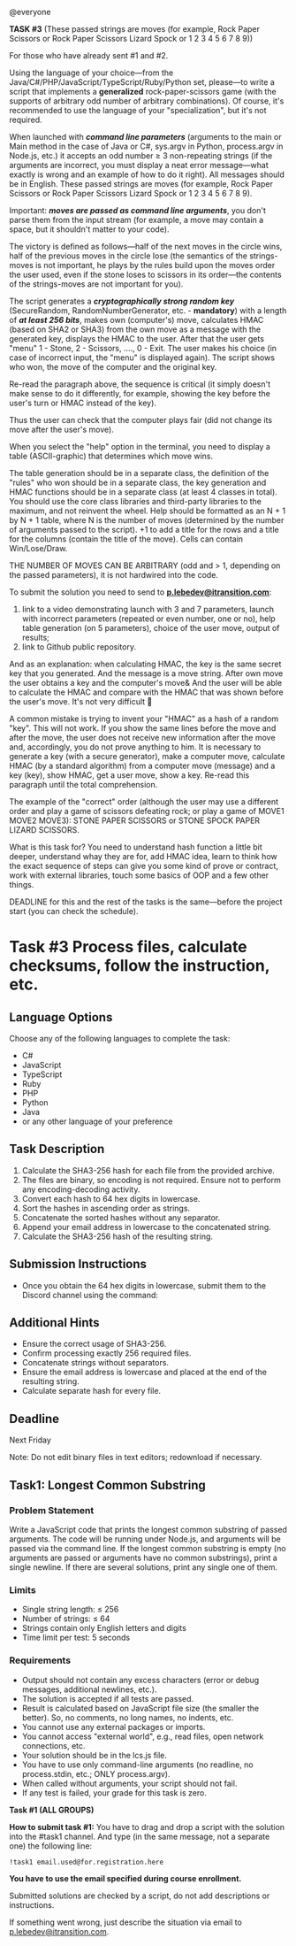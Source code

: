 @everyone

**TASK #3** (These passed strings are moves (for example, Rock Paper Scissors or Rock Paper Scissors Lizard Spock or 1 2 3 4 5 6 7 8 9))

For those who have already sent #1 and #2.

Using the language of your choice—from the Java/C#/PHP/JavaScript/TypeScript/Ruby/Python set, please—to write a script that implements a **generalized** rock-paper-scissors game (with the supports of arbitrary odd number of arbitrary combinations). Of course, it's recommended to use the language of your "specialization", but it's not required.

When launched with **_command line parameters_** (arguments to the main or Main method in the case of Java or C#, sys.argv in Python, process.argv in Node.js, etc.) it accepts an odd number ≥ 3 non-repeating strings (if the arguments are incorrect, you must display a neat error message—what exactly is wrong and an example of how to do it right). All messages should be in English. These passed strings are moves (for example, Rock Paper Scissors or Rock Paper Scissors Lizard Spock or 1 2 3 4 5 6 7 8 9).

Important: **_moves are passed as command line arguments_**, you don't parse them from the input stream (for example, a move may contain a space, but it shouldn't matter to your code).

The victory is defined as follows—half of the next moves in the circle wins, half of the previous moves in the circle lose (the semantics of the strings-moves is not important, he plays by the rules build upon the moves order the user used, even if the stone loses to scissors in its order—the contents of the strings-moves are not important for you).

The script generates a **_cryptographically strong random key_** (SecureRandom, RandomNumberGenerator, etc. - **mandatory**) with a length of **_at least 256 bits_**, makes own (computer's) move, calculates HMAC (based on SHA2 or SHA3) from the own move as a message with the generated key, displays the HMAC to the user. After that the user gets "menu" 1 - Stone, 2 - Scissors, ...., 0 - Exit. The user makes his choice (in case of incorrect input, the "menu" is displayed again). The script shows who won, the move of the computer and the original key.

Re-read the paragraph above, the sequence is critical (it simply doesn't make sense to do it differently, for example, showing the key before the user's turn or HMAC instead of the key).

Thus the user can check that the computer plays fair (did not change its move after the user's move).

When you select the "help" option in the terminal, you need to display a table (ASCII-graphic) that determines which move wins.

The table generation should be in a separate class, the definition of the "rules" who won should be in a separate class, the key generation and HMAC functions should be in a separate class (at least 4 classes in total). You should use the core class libraries and third-party libraries to the maximum, and not reinvent the wheel. Help should be formatted as an N + 1 by N + 1 table, where N is the number of moves (determined by the number of arguments passed to the script). +1 to add a title for the rows and a title for the columns (contain the title of the move). Cells can contain Win/Lose/Draw.

THE NUMBER OF MOVES CAN BE ARBITRARY (odd and > 1, depending on the passed parameters), it is not hardwired into the code.

To submit the solution you need to send to **p.lebedev@itransition.com**:

1. link to a video demonstrating launch with 3 and 7 parameters, launch with incorrect parameters (repeated or even number, one or no), help table generation (on 5 parameters), choice of the user move, output of results;
2. link to Github public repository.

And as an explanation: when calculating HMAC, the key is the same secret key that you generated. And the message is a move string. After own move the user obtains a key and the computer's move& And the user will be able to calculate the HMAC and compare with the HMAC that was shown before the user's move. It's not very difficult 🙂

A common mistake is trying to invent your "HMAC" as a hash of a random "key". This will not work. If you show the same lines before the move and after the move, the user does not receive new information after the move and, accordingly, you do not prove anything to him. It is necessary to generate a key (with a secure generator), make a computer move, calculate HMAC (by a standard algorithm) from a computer move (message) and a key (key), show HMAC, get a user move, show a key. Re-read this paragraph until the total comprehension.

The example of the "correct" order (although the user may use a different order and play a game of scissors defeating rock; or play a game of MOVE1 MOVE2 MOVE3): STONE PAPER SCISSORS or STONE SPOCK PAPER LIZARD SCISSORS.

What is this task for? You need to understand hash function a little bit deeper, understand whay they are for, add HMAC idea, learn to think how the exact sequence of steps can give you some kind of prove or contract, work with external libraries, touch some basics of OOP and a few other things.

DEADLINE for this and the rest of the tasks is the same—before the project start (you can check the schedule).

# Task #3 Process files, calculate checksums, follow the instruction, etc.

## Language Options

Choose any of the following languages to complete the task:

- C#
- JavaScript
- TypeScript
- Ruby
- PHP
- Python
- Java
- or any other language of your preference

## Task Description

1. Calculate the SHA3-256 hash for each file from the provided archive.
2. The files are binary, so encoding is not required. Ensure not to perform any encoding-decoding activity.
3. Convert each hash to 64 hex digits in lowercase.
4. Sort the hashes in ascending order as strings.
5. Concatenate the sorted hashes without any separator.
6. Append your email address in lowercase to the concatenated string.
7. Calculate the SHA3-256 hash of the resulting string.

## Submission Instructions

- Once you obtain the 64 hex digits in lowercase, submit them to the Discord channel using the command:

## Additional Hints

- Ensure the correct usage of SHA3-256.
- Confirm processing exactly 256 required files.
- Concatenate strings without separators.
- Ensure the email address is lowercase and placed at the end of the resulting string.
- Calculate separate hash for every file.

## Deadline

Next Friday

Note: Do not edit binary files in text editors; redownload if necessary.

## Task1: Longest Common Substring

### Problem Statement

Write a JavaScript code that prints the longest common substring of passed arguments. The code will be running under Node.js, and arguments will be passed via the command line. If the longest common substring is empty (no arguments are passed or arguments have no common substrings), print a single newline. If there are several solutions, print any single one of them.

### Limits

- Single string length: ≤ 256
- Number of strings: ≤ 64
- Strings contain only English letters and digits
- Time limit per test: 5 seconds

### Requirements

- Output should not contain any excess characters (error or debug messages, additional newlines, etc.).
- The solution is accepted if all tests are passed.
- Result is calculated based on JavaScript file size (the smaller the better). So, no comments, no long names, no indents, etc.
- You cannot use any external packages or imports.
- You cannot access "external world", e.g., read files, open network connections, etc.
- Your solution should be in the lcs.js file.
- You have to use only command-line arguments (no readline, no process.stdin, etc.; ONLY process.argv).
- When called without arguments, your script should not fail.
- If any test is failed, your grade for this task is zero.

**Task #1 (ALL GROUPS)**

**How to submit task #1:**
You have to drag and drop a script with the solution into the #task1 channel. And type (in the same message, not a separate one) the following line:

```
!task1 email.used@for.registration.here
```

**You have to use the email specified during course enrollment.**

Submitted solutions are checked by a script, do not add descriptions or instructions.

If something went wrong, just describe the situation via email to p.lebedev@itransition.com.
